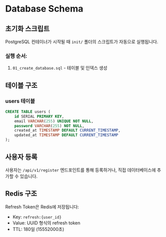 # Database Schema

## 초기화 스크립트

PostgreSQL 컨테이너가 시작될 때 `init/` 폴더의 스크립트가 자동으로 실행됩니다.

### 실행 순서:
1. `01_create_database.sql` - 테이블 및 인덱스 생성

## 테이블 구조

### users 테이블
```sql
CREATE TABLE users (
    id SERIAL PRIMARY KEY,
    email VARCHAR(255) UNIQUE NOT NULL,
    password VARCHAR(255) NOT NULL,
    created_at TIMESTAMP DEFAULT CURRENT_TIMESTAMP,
    updated_at TIMESTAMP DEFAULT CURRENT_TIMESTAMP
);
```

## 사용자 등록

사용자는 `/api/v1/register` 엔드포인트를 통해 등록하거나, 직접 데이터베이스에 추가할 수 있습니다.

## Redis 구조

Refresh Token은 Redis에 저장됩니다:
- Key: `refresh:{user_id}`
- Value: UUID 형식의 refresh token
- TTL: 180일 (15552000초)